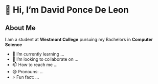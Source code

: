 # 👋 Hi, I’m David Ponce De Leon
## About Me
I am a student at **Westmont College** pursuing my Bachelors in **Computer Science**
- 🌱 I’m currently learning ...
- 💞️ I’m looking to collaborate on ...
- 📫 How to reach me ...
- 😄 Pronouns: ...
- ⚡ Fun fact: ...

<!---
dponcedeleonwestmont/dponcedeleonwestmont is a ✨ special ✨ repository because its `README.md` (this file) appears on your GitHub profile.
You can click the Preview link to take a look at your changes.
--->
